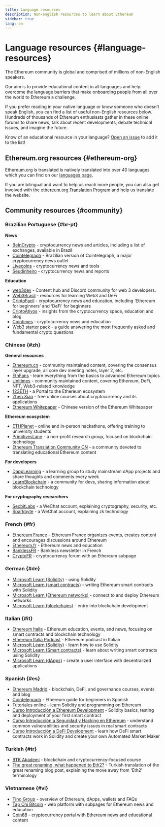 ```yaml
---
title: Language resources
description: Non-english resources to learn about Ethereum
sidebar: true
lang: en
---
```


# Language resources {#language-resources}

The Ethereum community is global and comprised of millions of non-English speakers.

Our aim is to provide educational content in all languages and help overcome the language barriers that make onboarding people from all over the world to Ethereum a challenge.

If you prefer reading in your native language or know someone who doesn’t speak English, you can find a list of useful non-English resources below. Hundreds of thousands of Ethereum enthusiasts gather in these online forums to share news, talk about recent developments, debate technical issues, and imagine the future.

Know of an educational resource in your language? [Open an issue](https://github.com/ethereum/ethereum-org-website/issues/new/choose) to add it to the list!

## Ethereum.org resources {#ethereum-org}

Ethereum.org is translated is natively translated into over 40 languages which you can find on our [languages page](/languages).

If you are bilingual and want to help us reach more people, you can also get involved with the [ethereum.org Translation Program](/contributing/translation-program/#translation-program) and help us translate the website.

## Community resources {#community}

### Brazilian Portuguese {#br-pt}

**News**

- [BeInCrypto](http://www.beincrypto.com.br) - cryptocurrency news and articles, including a list of exchanges, available in Brazil
- [Cointelegraph](http://cointelegraph.com.br/category/analysis) - Brazilian version of Cointelegraph, a major cryptocurrency news outlet
- [Livecoins](http://www.livecoins.com.br/ethereum) - cryptocurrency news and tools
- [Seudinheiro](http://www.seudinheiro.com/criptomoedas/) - cryptocurrency news and reports


**Education**

- [web3dev](https://www.web3dev.com.br/) - Content hub and Discord community for web 3 developers.
- [Web3Brasil](https://github.com/web3brasil/web3brasil) - resources for learning Web3 and DeFi
- [CriptoFacil](http://www.criptofacil.com/ultimas-noticias/) - cryptocurrency news and education, including ‘Ethereum for beginners’ and ‘DeFi’ for beginners
- [CriptoAtivos](http://www.criptoativos.wiki.br/) - insights from the cryptocurrency space, education and blog
- [Cointimes](http://www.cointimes.com.br/) - cryptocurrency news and education
- [Web3 starter pack](https://docs.google.com/document/d/1X8PSTFH7FTw9J-gbKWM6Y430SWCBT8d4t4pJgFQHJ8E/) - a guide answering the most frequently asked and fundamental crypto questions

### Chinese {#zh}

**General resources**

- [Ethereum.cn](https://www.ethereum.cn/) - community maintained content, covering the consensus layer upgrade, all core dev meeting notes, layer 2, etc.
- [EthFans](https://ethfans.org/) - learn everything from the basics to advanced Ethereum topics
- [Unitimes](https://mp.weixin.qq.com/s/tvloZSDBSOQN9zDQj_91kA) - community maintained content, covering Ethereum, DeFi, NFT, Web3-related knowledge
- [123ETH](https://123eth.org/) - a Portal to the Ethereum ecosystem
- [Zhen Xiao](http://zhenxiao.com/blockchain/) - free online courses about cryptocurrency and its applications
- [Ethereum Whitepaper](https://github.com/ethereum/wiki/wiki/[%E4%B8%AD%E6%96%87]-%E4%BB%A5%E5%A4%AA%E5%9D%8A%E7%99%BD%E7%9A%AE%E4%B9%A6) - Chinese version of the Ethereum Whitepaper

**Ethereum ecosystem**

- [ETHPlanet](https://www.ethplanet.org/) - online and in-person hackathons, offering training to university students
- [PrimitivesLane](https://www.primitiveslane.org/) - a non-profit research group, focused on blockchain technology
- [Ethereum Translation Community CN](https://www.notion.so/Ethereum-Translation-Community-CN-05375fe0a94c4214acaf90f42ba40171) - a community devoted to translating educational Ethereum content

**For developers**

- [DappLearning](https://github.com/Dapp-Learning-DAO/Dapp-Learning) - a learning group to study mainstream dApp projects and share thoughts and comments every week
- [LearnBlockchain](https://learnblockchain.cn/) - a community for devs, sharing information about blockchain technology

**For cryptography researchers**

- [SecbitLabs](https://mp.weixin.qq.com/s/69_tqBJpr_sbaKtR1sBRMw) - a WeChat account, explaining cryptography, security, etc.
- [Sparkbyte](https://mp.weixin.qq.com/s/9KgKTc_jtJ7bWKdbNPoqvQ) - a WeChat account, explaining zk technology

### French {#fr}

- [Ethereum France](https://www.ethereum-france.com/) - Ethereum France organizes events, creates content and encourages discussions around Ethereum
- [Ethereum.fr](https://ethereum.fr/) - Ethereum news and education
- [BanklessFR](https://banklessfr.substack.com/) - Bankless newsletter in French
- [CryptoFR](https://cryptofr.com/category/44/ethereum-general) - cryptocurrency forum with an Ethereum subpage

### German {#de}

- [Microsoft Learn (Solidity)](https://docs.microsoft.com/de-de/learn/modules/blockchain-learning-solidity/) - using Solidity
- [Microsoft Learn (smart contracts)](https://docs.microsoft.com/de-de/learn/modules/blockchain-solidity-ethereum-smart-contracts/) - writing Ethereum smart contracts with Solidity
- [Microsoft Learn (Ethereum networks)](https://docs.microsoft.com/de-de/learn/modules/blockchain-ethereum-networks/) - connect to and deploy Ethereum networks
- [Microsoft Learn (blockchains)](https://docs.microsoft.com/de-de/learn/paths/ethereum-blockchain-development/) - entry into blockchain development

### Italian {#it}

- [Ethereum Italia](https://www.ethereum-italia.it/) - Ethereum education, events, and news, focusing on smart contracts and blockchain technology
- [Ethereum Italia Podcast](https://www.ethereum-italia.it/podcast/) - Ethereum podcast in Italian
- [Microsoft Learn (Solidity)](https://docs.microsoft.com/it-it/learn/modules/blockchain-learning-solidity/) - learn how to use Solidity
- [Microsoft Learn (Smart contracts)](https://docs.microsoft.com/it-it/learn/modules/blockchain-solidity-ethereum-smart-contracts/) - learn about writing smart contracts using Solidity
- [Microsoft Learn (dApps)](https://docs.microsoft.com/it-it/learn/modules/blockchain-create-ui-decentralized-apps/) - create a user interface with decentralized applications

### Spanish {#es}

- [Ethereum Madrid](https://ethereummadrid.com/) - blockchain, DeFi, and governance courses, events and blog
- [Cointelegraph](https://es.cointelegraph.com/ethereum-for-beginners) - Ethereum guide for beginners in Spanish
- [Tutoriales online](https://tutoriales.online/curso/solidity) - learn Solidity and programming on Ethereum
- [Curso Introducción a Ethereum Development](https://youtube.com/playlist?list=PLTqiwJDd_R8y9pfUBjhkVa1IDMwyQz-fU) - Solidity basics, testing and deployment of your first smart contract
- [Curso Introducción a Seguridad y Hacking en Ethereum](https://youtube.com/playlist?list=PLTqiwJDd_R8yHOvteko_DmUxUTMHnlfci) - understand common vulnerabilities and security issues in real smart contracts
- [Curso Introducción a DeFi Development](https://youtube.com/playlist?list=PLTqiwJDd_R8zZiP9_jNdaPqA3HqoW2lrS) - learn how DeFi smart contracts work in Solidity and create your own Automated Market Maker

### Turkish {#tr}

- [BTK Akademi](https://www.btkakademi.gov.tr/portal/course/blokzincir-ve-kripto-paralar-10569#!/about) - blockchain and cryptocurrency-focused course
- [The great renaming: what happened to Eth2?](https://miningturkiye.org/konu/ethereum-madenciligi-bitiyor-mu-onemli-gelisme.655/) - Turkish translation of the great renaming blog post, explaining the move away from 'Eth2' terminology

### Vietnamese {#vi}

- [Tino Group](https://wiki.tino.org/ethereum-la-gi/) - overview of Ethereum, dApps, wallets and FAQs
- [Tap Chi Bitcoin](https://tapchibitcoin.io/tap-chi/tin-tuc-ethereum-eth) - web platform with subpages for Ethereum news and education
- [Coin68](https://coin68.com/ethereum-tieu-diem/) - cryptocurrency portal with Ethereum news and educational content
